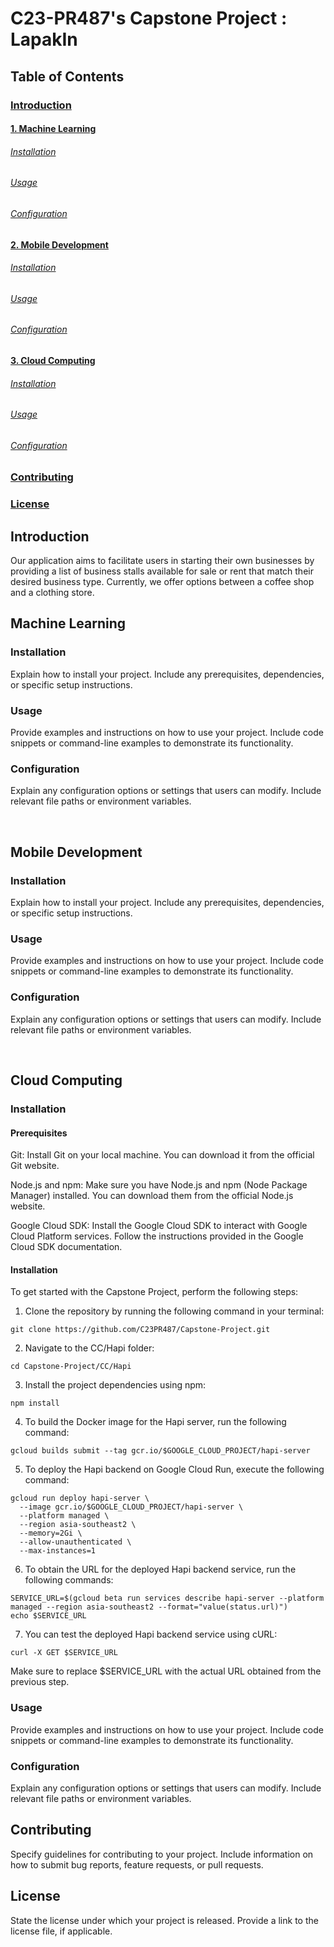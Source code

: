 # C23-PR487's Capstone Project : LapakIn

## Table of Contents

### [Introduction](#introduction) 

#### [1. Machine Learning](#machinelearning) 

###### [Installation](#installation-1)

###### [Usage](#usage-1)

###### [Configuration](#configuration-1)



#### [2. Mobile Development](#mobiledevelopment) 

###### [Installation](#installation-2)

###### [Usage](#usage-2)

###### [Configuration](#configuration-2)



#### [3. Cloud Computing](#cloudcomputing)

###### [Installation](#installation-3)

###### [Usage](#usage-3)

###### [Configuration](#configuration-3)

### [Contributing](#contributing)

### [License](#license)


## Introduction <a name="introduction"></a>

Our application aims to facilitate users in starting their own businesses by providing a list of business stalls available for sale or rent that match their desired business type. Currently, we offer options between a coffee shop and a clothing store.

## Machine Learning <a name="machinelearning"></a>

### Installation <a name="installation-1"></a>
Explain how to install your project. Include any prerequisites, dependencies, or specific setup instructions.

### Usage <a name="usage-1"></a>
Provide examples and instructions on how to use your project. Include code snippets or command-line examples to demonstrate its functionality.

### Configuration <a name="configuration-1"></a>
Explain any configuration options or settings that users can modify. Include relevant file paths or environment variables.

<br>

## Mobile Development <a name="mobiledevelopment"></a>

### Installation <a name="installation-2"></a>
Explain how to install your project. Include any prerequisites, dependencies, or specific setup instructions.

### Usage <a name="usage-2"></a>
Provide examples and instructions on how to use your project. Include code snippets or command-line examples to demonstrate its functionality.

### Configuration <a name="configuration-2"></a>
Explain any configuration options or settings that users can modify. Include relevant file paths or environment variables.

<br>

## Cloud Computing <a name="cloudcomputing"></a>

### Installation <a name="installation-3"></a>

#### Prerequisites
Git: Install Git on your local machine. You can download it from the official Git website.

Node.js and npm: Make sure you have Node.js and npm (Node Package Manager) installed. You can download them from the official Node.js website.

Google Cloud SDK: Install the Google Cloud SDK to interact with Google Cloud Platform services. Follow the instructions provided in the Google Cloud SDK documentation.

#### Installation
To get started with the Capstone Project, perform the following steps:
1. Clone the repository by running the following command in your terminal:
```shell
git clone https://github.com/C23PR487/Capstone-Project.git
```

2. Navigate to the CC/Hapi folder:
```shell
cd Capstone-Project/CC/Hapi
```

3. Install the project dependencies using npm:
```shell
npm install
```

4. To build the Docker image for the Hapi server, run the following command:
```shell
gcloud builds submit --tag gcr.io/$GOOGLE_CLOUD_PROJECT/hapi-server
```

5. To deploy the Hapi backend on Google Cloud Run, execute the following command:
```shell
gcloud run deploy hapi-server \
  --image gcr.io/$GOOGLE_CLOUD_PROJECT/hapi-server \
  --platform managed \
  --region asia-southeast2 \
  --memory=2Gi \
  --allow-unauthenticated \
  --max-instances=1
```

6. To obtain the URL for the deployed Hapi backend service, run the following commands:
```shell
SERVICE_URL=$(gcloud beta run services describe hapi-server --platform managed --region asia-southeast2 --format="value(status.url)")
echo $SERVICE_URL
```

7. You can test the deployed Hapi backend service using cURL:
```shell
curl -X GET $SERVICE_URL
```
Make sure to replace $SERVICE_URL with the actual URL obtained from the previous step.

### Usage <a name="usage-3"></a>
Provide examples and instructions on how to use your project. Include code snippets or command-line examples to demonstrate its functionality.

### Configuration <a name="configuration-3"></a>
Explain any configuration options or settings that users can modify. Include relevant file paths or environment variables.

## Contributing <a name="contributing"></a>
Specify guidelines for contributing to your project. Include information on how to submit bug reports, feature requests, or pull requests.

## License <a name="license"></a>
State the license under which your project is released. Provide a link to the license file, if applicable.
